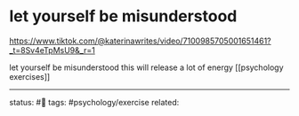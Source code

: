 # let yourself be misunderstood
https://www.tiktok.com/@katerinawrites/video/7100985705001651461?_t=8Sv4eTpMsU9&_r=1

let yourself be misunderstood
this will release a lot of energy
[[psychology exercises]]


--- 
status: #🌱
tags: #psychology/exercise 
related: 